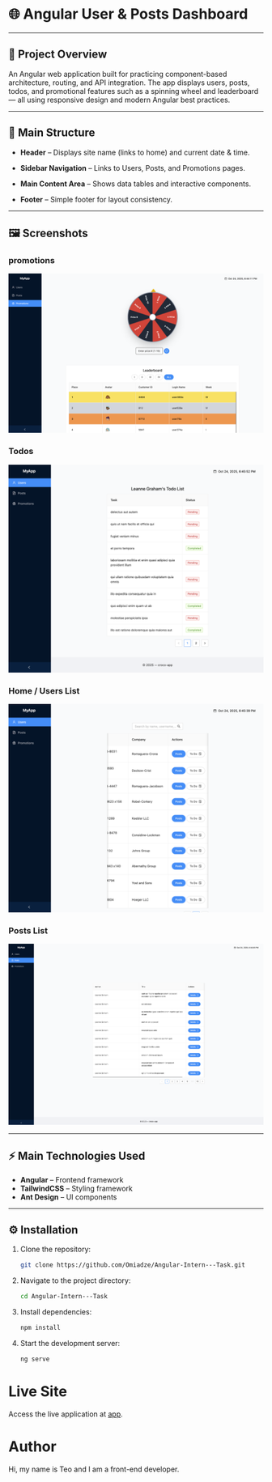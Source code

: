 # 🌐 Angular User & Posts Dashboard

---

## 🌟 Project Overview

An Angular web application built for practicing component-based architecture, routing, and API integration.
The app displays users, posts, todos, and promotional features such as a spinning wheel and leaderboard — all using responsive design and modern Angular best practices.

---

## 🧭 Main Structure

- **Header** – Displays site name (links to home) and current date & time.

- **Sidebar Navigation** – Links to Users, Posts, and Promotions pages.

- **Main Content Area** – Shows data tables and interactive components.

- **Footer** – Simple footer for layout consistency.

---

## 🖼 Screenshots

### promotions

![Promotions](public/screenshots/promotions.png)

### Todos

![Todos](public/screenshots/todo.png)

### Home / Users List

![Users List](public/screenshots/users.png)

### Posts List

![Posts List](public/screenshots/posts.png)

---

## ⚡ Main Technologies Used

- **Angular** – Frontend framework
- **TailwindCSS** – Styling framework
- **Ant Design** – UI components

---

## ⚙️ Installation

1. Clone the repository:
   ```bash
   git clone https://github.com/Omiadze/Angular-Intern---Task.git
   ```
2. Navigate to the project directory:
   ```bash
   cd Angular-Intern---Task
   ```
3. Install dependencies:
   ```bash
   npm install
   ```
4. Start the development server:

   ```bash
   ng serve
   ```

# Live Site

Access the live application at [app](https://startling-druid-775324.netlify.app/users).

# Author

Hi, my name is Teo and I am a front-end developer.
